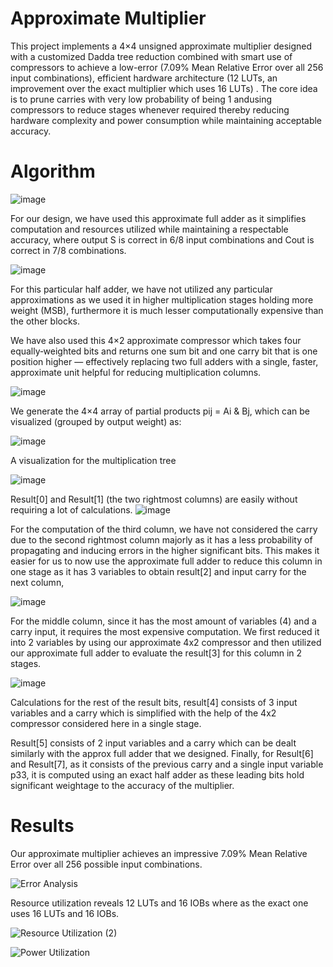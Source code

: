# Approximate Multiplier

This project implements a 4×4 unsigned approximate multiplier designed with a customized Dadda tree reduction combined with smart use of compressors to achieve a low-error (7.09% Mean Relative Error over all 256 input combinations), efficient hardware architecture (12 LUTs, an improvement over the exact multiplier which uses 16 LUTs) . The core idea is to prune carries with very low probability of being 1 andusing compressors to reduce stages whenever required thereby reducing hardware complexity and power consumption while maintaining acceptable accuracy.

# Algorithm

![image](https://github.com/user-attachments/assets/dc3c4188-cd12-4e48-a58e-71cdbbc743bb)

For our design, we have used this approximate full adder as it simplifies computation and resources utilized while maintaining a respectable accuracy, where output S is correct in 6/8 input combinations and Cout is correct in 7/8 combinations.

![image](https://github.com/user-attachments/assets/953fe9f7-de49-4aa9-875a-fac46ac2dce5)

For this particular half adder, we have not utilized any particular approximations as we used it in higher multiplication stages holding more weight (MSB), furthermore it is much lesser computationally expensive than the other blocks.

We have also used this 4×2 approximate compressor which takes four equally‑weighted bits and returns one sum bit and one carry bit that is one position higher — effectively replacing two full adders with a single, faster, approximate unit helpful for reducing multiplication columns.

![image](https://github.com/user-attachments/assets/608e5355-579a-4ab3-9ebb-779ad90c5795)

We generate the 4×4 array of partial products pij = Ai & Bj, which can be visualized (grouped by output weight) as:

![image](https://github.com/user-attachments/assets/74c1eae1-7c8c-4fc6-ae40-65f3d608a1d1)

A visualization for the multiplication tree

![image](https://github.com/user-attachments/assets/d53fb590-525a-47e3-912f-3aa404c91ab0)

Result[0] and Result[1] (the two rightmost columns) are easily without requiring a lot of calculations.
![image](https://github.com/user-attachments/assets/25c95861-57d6-4871-9f5e-7449dde11e26)

For the computation of the third column, we have not considered the carry due to the second rightmost column majorly as it has a less probability of propagating and inducing errors in the higher significant bits. This makes it easier for us to now use the approximate full adder to reduce this column in one stage as it has 3 variables to obtain result[2] and input carry for the next column,

![image](https://github.com/user-attachments/assets/c7c176ba-e625-465a-93cf-01e99e971475)

For the middle column, since it has the most amount of variables (4) and a carry input, it requires the most expensive computation. We first reduced it into 2 variables by using our approximate 4x2 compressor and then utilized our approximate full adder to evaluate the result[3] for this column in 2 stages.

![image](https://github.com/user-attachments/assets/c6313c0e-c196-4ad2-817d-d2a66be0975a)

Calculations for the rest of the result bits, result[4] consists of 3 input variables and a carry which is simplified with the help of the 4x2 compressor considered here in a single stage. 

Result[5] consists of 2 input variables and a carry which can be dealt similarly with the approx full adder that we designed.
Finally, for Result[6] and Result[7], as it consists of the previous carry and a single input variable p33, it is computed using an exact half adder as these leading bits hold significant weightage to the accuracy of the multiplier.


# Results

Our approximate multiplier achieves an impressive 7.09% Mean Relative Error over all 256 possible input combinations.

![Error Analysis](https://github.com/user-attachments/assets/279a1058-d403-40df-9572-c09d58a70879)

Resource utilization reveals 12 LUTs and 16 IOBs where as the exact one uses 16 LUTs and 16 IOBs.

![Resource Utilization (2)](https://github.com/user-attachments/assets/e58ad0ae-3c01-49d7-af07-7041dc47cec8)



![Power Utilization](https://github.com/user-attachments/assets/0312331c-582b-40f0-adc1-b3864c63ccec)















